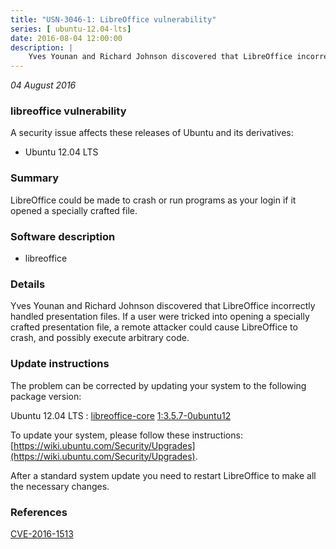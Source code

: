 ```yaml
---
title: "USN-3046-1: LibreOffice vulnerability"
series: [ ubuntu-12.04-lts]
date: 2016-08-04 12:00:00
description: |
    Yves Younan and Richard Johnson discovered that LibreOffice incorrectly handled presentation files. If a user were tricked into opening a specially crafted presentation file, a remote attacker could cause LibreOffice to crash, and possibly execute arbitrary code. 
--- 
```

 
 

*04 August 2016*

### libreoffice vulnerability

A security issue affects these releases of Ubuntu and its derivatives:

* Ubuntu 12.04 LTS

### Summary

LibreOffice could be made to crash or run programs as your login if it opened a specially crafted file.

### Software description

* libreoffice 

### Details

Yves Younan and Richard Johnson discovered that LibreOffice incorrectly handled presentation files. If a user were tricked into opening a specially crafted presentation file, a remote attacker could cause LibreOffice to crash, and possibly execute arbitrary code. 

### Update instructions

The problem can be corrected by updating your system to the following package version:

Ubuntu 12.04 LTS
 : [libreoffice-core](https://launchpad.net/ubuntu/+source/libreoffice) <span> [1:3.5.7-0ubuntu12](https://launchpad.net/ubuntu/+source/libreoffice/1:3.5.7-0ubuntu12) </span> 

To update your system, please follow these instructions: [https://wiki.ubuntu.com/Security/Upgrades](https://wiki.ubuntu.com/Security/Upgrades).

After a standard system update you need to restart LibreOffice to make all the necessary changes. 

### References

 
 [CVE-2016-1513](http://people.ubuntu.com/~ubuntu-security/cve/CVE-2016-1513)
 

